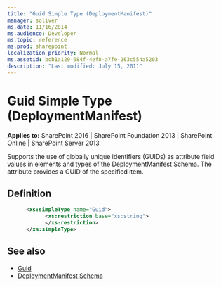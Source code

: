 ```yaml
---
title: "Guid Simple Type (DeploymentManifest)"
manager: soliver
ms.date: 11/16/2014
ms.audience: Developer
ms.topic: reference
ms.prod: sharepoint
localization_priority: Normal
ms.assetid: bcb1a129-684f-4ef8-a7fe-263c554a5203
description: "Last modified: July 15, 2011"
---
```


# Guid Simple Type (DeploymentManifest)
  
**Applies to:** SharePoint 2016 | SharePoint Foundation 2013 | SharePoint Online | SharePoint Server 2013
  
Supports the use of globally unique identifiers (GUIDs) as attribute field values in elements and types of the DeploymentManifest Schema. The attribute provides a GUID of the specified item.

## Definition

```XML
      <xs:simpleType name="Guid">
            <xs:restriction base="xs:string">
            </xs:restriction>
      </xs:simpleType>
```

## See also

- [Guid](https://msdn2.microsoft.com/library/cey1zx63)
- [DeploymentManifest Schema](deploymentmanifest-schema.md)

